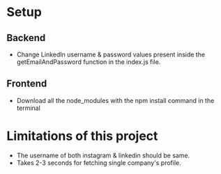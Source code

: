 # Setup

## Backend

* Change LinkedIn username & password values present inside the getEmailAndPassword function in the index.js file.

## Frontend

* Download all the node_modules with the npm install command in the terminal

# Limitations of this project

- The username of both instagram & linkedin should be same.
- Takes 2-3 seconds for fetching single company's profile.
